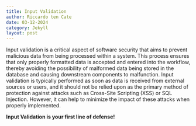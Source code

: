```yaml
---
title: Input Validation
author: Riccardo ten Cate
date: 03-12-2024
category: Jekyll
layout: post
---
```


Input validation is a critical aspect of software security that aims to prevent malicious data from being processed within a system. This process ensures that only properly formatted data is accepted and entered into the workflow, thereby avoiding the possibility of malformed data being stored in the database and causing downstream components to malfunction. Input validation is typically performed as soon as data is received from external sources or users, and it should not be relied upon as the primary method of protection against attacks such as Cross-Site Scripting (XSS) or SQL Injection. However, it can help to minimize the impact of these attacks when properly implemented.

  
**Input Validation is your first line of defense!**